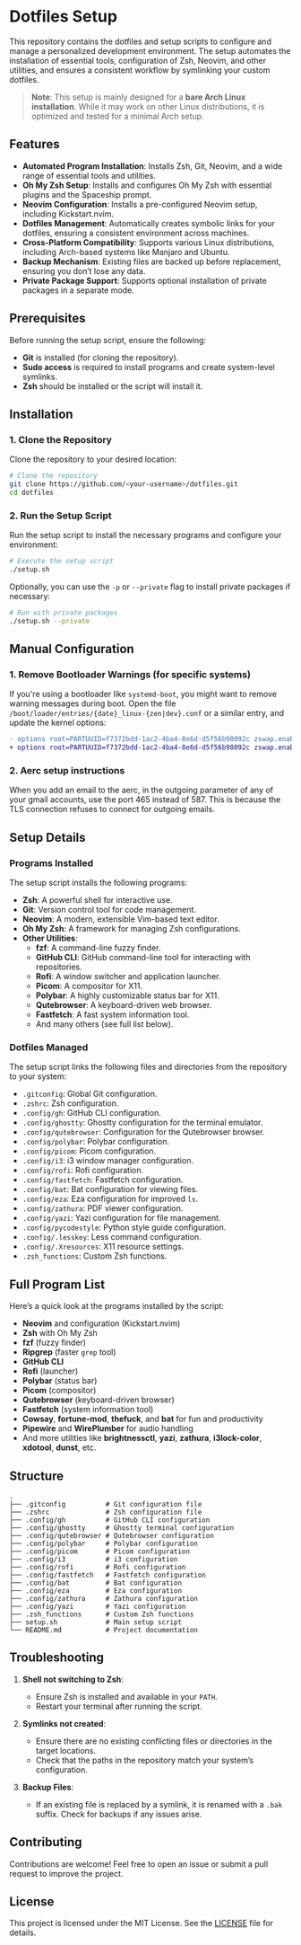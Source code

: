 # Dotfiles Setup

This repository contains the dotfiles and setup scripts to configure and manage a personalized development environment. The setup automates the installation of essential tools, configuration of Zsh, Neovim, and other utilities, and ensures a consistent workflow by symlinking your custom dotfiles.

> **Note**: This setup is mainly designed for a **bare Arch Linux installation**.
> While it may work on other Linux distributions, it is optimized and tested for a minimal Arch setup.

## Features

- **Automated Program Installation**: Installs Zsh, Git, Neovim, and a wide range of essential tools and utilities.
- **Oh My Zsh Setup**: Installs and configures Oh My Zsh with essential plugins and the Spaceship prompt.
- **Neovim Configuration**: Installs a pre-configured Neovim setup, including Kickstart.nvim.
- **Dotfiles Management**: Automatically creates symbolic links for your dotfiles, ensuring a consistent environment across machines.
- **Cross-Platform Compatibility**: Supports various Linux distributions, including Arch-based systems like Manjaro and Ubuntu.
- **Backup Mechanism**: Existing files are backed up before replacement, ensuring you don’t lose any data.
- **Private Package Support**: Supports optional installation of private packages in a separate mode.

## Prerequisites

Before running the setup script, ensure the following:

- **Git** is installed (for cloning the repository).
- **Sudo access** is required to install programs and create system-level symlinks.
- **Zsh** should be installed or the script will install it.

## Installation

### 1. Clone the Repository
Clone the repository to your desired location:

```bash
# Clone the repository
git clone https://github.com/<your-username>/dotfiles.git
cd dotfiles
```

### 2. Run the Setup Script
Run the setup script to install the necessary programs and configure your environment:

```bash
# Execute the setup script
./setup.sh
```

Optionally, you can use the `-p` or `--private` flag to install private packages if necessary:

```bash
# Run with private packages
./setup.sh --private
```

## Manual Configuration

### 1. Remove Bootloader Warnings (for specific systems)

If you're using a bootloader like `systemd-boot`, you might want to remove warning messages during boot. Open the file `/boot/loader/entries/{date}_linux-{zen|dev}.conf` or a similar entry, and update the kernel options:

```diff
- options root=PARTUUID=f7372bdd-1ac2-4ba4-8e6d-d5f56b98092c zswap.enabled=0 rw rootfstype=f2fs
+ options root=PARTUUID=f7372bdd-1ac2-4ba4-8e6d-d5f56b98092c zswap.enabled=0 rw rootfstype=f2fs loglevel=3 quiet
```

### 2. Aerc setup instructions

When you add an email to the aerc, in the outgoing parameter of any of your gmail accounts, use the port 465 instead of 587. This is because the TLS connection refuses to connect for outgoing emails.

## Setup Details

### Programs Installed
The setup script installs the following programs:

- **Zsh**: A powerful shell for interactive use.
- **Git**: Version control tool for code management.
- **Neovim**: A modern, extensible Vim-based text editor.
- **Oh My Zsh**: A framework for managing Zsh configurations.
- **Other Utilities**:
  - **fzf**: A command-line fuzzy finder.
  - **GitHub CLI**: GitHub command-line tool for interacting with repositories.
  - **Rofi**: A window switcher and application launcher.
  - **Picom**: A compositor for X11.
  - **Polybar**: A highly customizable status bar for X11.
  - **Qutebrowser**: A keyboard-driven web browser.
  - **Fastfetch**: A fast system information tool.
  - And many others (see full list below).

### Dotfiles Managed
The setup script links the following files and directories from the repository to your system:

- `.gitconfig`: Global Git configuration.
- `.zshrc`: Zsh configuration.
- `.config/gh`: GitHub CLI configuration.
- `.config/ghostty`: Ghostty configuration for the terminal emulator.
- `.config/qutebrowser`: Configuration for the Qutebrowser browser.
- `.config/polybar`: Polybar configuration.
- `.config/picom`: Picom configuration.
- `.config/i3`: i3 window manager configuration.
- `.config/rofi`: Rofi configuration.
- `.config/fastfetch`: Fastfetch configuration.
- `.config/bat`: Bat configuration for viewing files.
- `.config/eza`: Eza configuration for improved `ls`.
- `.config/zathura`: PDF viewer configuration.
- `.config/yazi`: Yazi configuration for file management.
- `.config/pycodestyle`: Python style guide configuration.
- `.config/.lesskey`: Less command configuration.
- `.config/.Xresources`: X11 resource settings.
- `.zsh_functions`: Custom Zsh functions.

## Full Program List
Here’s a quick look at the programs installed by the script:

- **Neovim** and configuration (Kickstart.nvim)
- **Zsh** with Oh My Zsh
- **fzf** (fuzzy finder)
- **Ripgrep** (faster `grep` tool)
- **GitHub CLI**
- **Rofi** (launcher)
- **Polybar** (status bar)
- **Picom** (compositor)
- **Qutebrowser** (keyboard-driven browser)
- **Fastfetch** (system information tool)
- **Cowsay**, **fortune-mod**, **thefuck**, and **bat** for fun and productivity
- **Pipewire** and **WirePlumber** for audio handling
- And more utilities like **brightnessctl**, **yazi**, **zathura**, **i3lock-color**, **xdotool**, **dunst**, etc.

## Structure

```
.
├── .gitconfig          # Git configuration file
├── .zshrc              # Zsh configuration file
├── .config/gh          # GitHub CLI configuration
├── .config/ghostty     # Ghostty terminal configuration
├── .config/qutebrowser # Qutebrowser configuration
├── .config/polybar     # Polybar configuration
├── .config/picom       # Picom configuration
├── .config/i3          # i3 configuration
├── .config/rofi        # Rofi configuration
├── .config/fastfetch   # Fastfetch configuration
├── .config/bat         # Bat configuration
├── .config/eza         # Eza configuration
├── .config/zathura     # Zathura configuration
├── .config/yazi        # Yazi configuration
├── .zsh_functions      # Custom Zsh functions
├── setup.sh            # Main setup script
└── README.md           # Project documentation
```

## Troubleshooting

1. **Shell not switching to Zsh**:
   - Ensure Zsh is installed and available in your `PATH`.
   - Restart your terminal after running the script.

2. **Symlinks not created**:
   - Ensure there are no existing conflicting files or directories in the target locations.
   - Check that the paths in the repository match your system’s configuration.

3. **Backup Files**:
   - If an existing file is replaced by a symlink, it is renamed with a `.bak` suffix. Check for backups if any issues arise.

## Contributing

Contributions are welcome! Feel free to open an issue or submit a pull request to improve the project.

## License

This project is licensed under the MIT License. See the [LICENSE](LICENSE) file for details.
